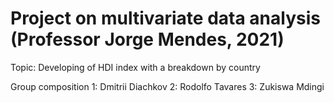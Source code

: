 # Project on multivariate data analysis (Professor Jorge Mendes, 2021)
Topic: Developing of HDI index with a breakdown by country

Group composition
1: Dmitrii Diachkov
2: Rodolfo Tavares
3: Zukiswa Mdingi
